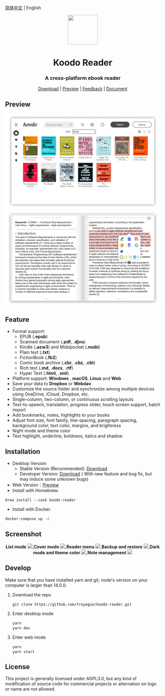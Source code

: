 <div align="left">

[简体中文](https://github.com/troyeguo/koodo-reader/blob/master/README_cn.md) | English

</div>

<div align="center" >
<img src="https://i.loli.net/2021/07/30/ZKNMmz54Q3uqlrW.png" width="96px" height="96px"/>
</div>

<h1 align="center">
  Koodo Reader
</h1>

<h3 align="center">
  A cross-platform ebook reader
</h3>
<div align="center">

[Download](https://koodo.960960.xyz/download) | [Preview](https://koodo-reader.vercel.app/) | [Feedback](https://koodo.960960.xyz/support) | [Document](https://www.notion.so/troyeguo/01aaa516687c418499f713d34793b9ad?v=54d51fe1688a4f8ab5784b17e4df3308)

</div>

## Preview

<div align="center">
  <a href="https://github.com/troyeguo/koodo-reader/releases/latest">
    <img src="./assets/screenshots/ia_100000172.png" >
  </a>
  <a href="https://github.com/troyeguo/koodo-reader/releases/latest">
    <img src="./assets/screenshots/ia_100000173.png" >
  </a>
</div>

## Feature

- Format support:
  - EPUB (**.epub**)
  - Scanned document (**.pdf**, **.djvu**)
  - Kindle (**.azw3**) and Mobipocket (**.mobi**)
  - Plain text (**.txt**)
  - FictionBook (**.fb2**)
  - Comic book archive (**.cbr**, **.cbz**, **.cbt**)
  - Rich text (**.md**, **.docx**, **.rtf**)
  - Hyper Text (**.html**, **.xml**)
- Platform support: **Windows** , **macOS**, **Linux** and **Web**
- Save your data to **Dropbox** or **Webdav**
- Customize the source folder and synchronize among multiple devices using OneDrive, iCloud, Dropbox, etc.
- Single-column, two-column, or continuous scrolling layouts
- Text-to-speech, translation, progress slider, touch screen support, batch import
- Add bookmarks, notes, highlights to your books
- Adjust font size, font family, line-spacing, paragraph spacing, background color, text color, margins, and brightness
- Night mode and theme color
- Text highlight, underline, boldness, italics and shadow

## Installation

- Desktop Version:
  - Stable Version (Recommended): [Download](https://koodo.960960.xyz/download)
  - Developer Version: [Download](https://github.com/troyeguo/koodo-reader/releases/latest) ( With new feature and bug fix, but may induce some unknown bugs)
- Web Version：[Preview](https://koodo-reader.vercel.app/)
- Install with Homebrew:

```shell
brew install --cask koodo-reader
```

- Install with Docker:

```bash
docker-compose up -d
```

## Screenshot

<div align="center">
  <b>List mode</b>
  <a href="https://github.com/troyeguo/koodo-reader/releases/latest">
    <img src="https://i.loli.net/2021/08/08/JyNHfThMs184Um2.png" >
  </a>
  <b>Cover mode</b>
  <a href="https://github.com/troyeguo/koodo-reader/releases/latest">
    <img src="https://i.loli.net/2021/08/08/76zkDEAobd4qsmR.png" >
  </a>
  <b>Reader menu</b>
  <a href="https://github.com/troyeguo/koodo-reader/releases/latest">
    <img src="https://i.loli.net/2021/08/08/LeEN9gnOvFmfVWA.png" >
  </a>
  <b>Backup and restore</b>
  <a href="https://github.com/troyeguo/koodo-reader/releases/latest">
  <img src="https://i.loli.net/2021/08/08/aRIAiYT2dGJQhC1.png" >
  </a>
  <b>Dark mode and theme color</b>
  <a href="https://github.com/troyeguo/koodo-reader/releases/latest">
  <img src="https://i.loli.net/2021/08/08/ynqUNpX93xZefdw.png" >
  </a>
  <b>Note management</b>
  <a href="https://github.com/troyeguo/koodo-reader/releases/latest">
  <img src="https://i.loli.net/2021/08/09/sARQBoefvGklHwC.png" >
  </a>

</div>

</div>

## Develop

Make sure that you have installed yarn and git, node's version on your computer is larger than 14.0.0.

1. Download the repo

   ```
   git clone https://github.com/troyeguo/koodo-reader.git
   ```

2. Enter desktop mode

   ```
   yarn
   yarn dev
   ```

3. Enter web mode

   ```
   yarn
   yarn start
   ```

## License

This project is generally licensed under AGPL3.0, but any kind of modification of source code for commercial projects or alternation on logo or name are not allowed.
